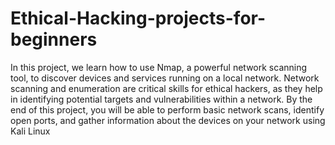 # Ethical-Hacking-projects-for-beginners
 In this project, we learn how to use Nmap, a powerful network scanning tool, to discover devices and services running on a local network. 
 Network scanning and enumeration are critical skills for ethical hackers, as they help in identifying potential targets and vulnerabilities within a network. 
 By the end of this project, you will be able to perform basic network scans, identify open ports, and gather information about the devices on your network using Kali Linux
